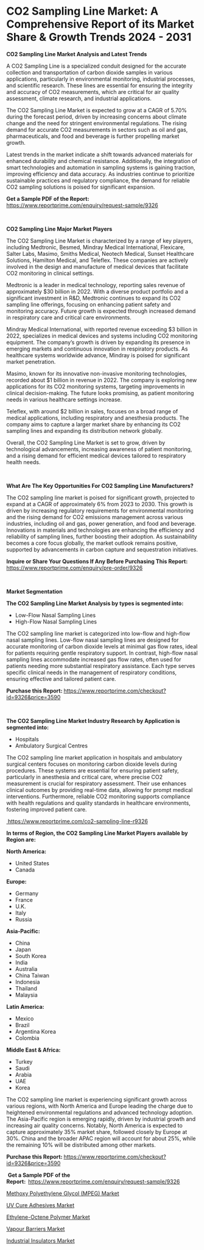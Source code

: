 <p><h1>CO2 Sampling Line Market: A Comprehensive Report of its Market Share & Growth Trends 2024 - 2031</h1></p><p><strong>CO2 Sampling Line Market Analysis and Latest Trends</strong></p>
<p><p>A CO2 Sampling Line is a specialized conduit designed for the accurate collection and transportation of carbon dioxide samples in various applications, particularly in environmental monitoring, industrial processes, and scientific research. These lines are essential for ensuring the integrity and accuracy of CO2 measurements, which are critical for air quality assessment, climate research, and industrial applications.</p><p>The CO2 Sampling Line Market is expected to grow at a CAGR of 5.70% during the forecast period, driven by increasing concerns about climate change and the need for stringent environmental regulations. The rising demand for accurate CO2 measurements in sectors such as oil and gas, pharmaceuticals, and food and beverage is further propelling market growth. </p><p>Latest trends in the market indicate a shift towards advanced materials for enhanced durability and chemical resistance. Additionally, the integration of smart technologies and automation in sampling systems is gaining traction, improving efficiency and data accuracy. As industries continue to prioritize sustainable practices and regulatory compliance, the demand for reliable CO2 sampling solutions is poised for significant expansion.</p></p>
<p><strong>Get a Sample PDF of the Report:&nbsp;</strong> <a href="https://www.reportprime.com/enquiry/request-sample/9326">https://www.reportprime.com/enquiry/request-sample/9326</a></p>
<p>&nbsp;</p>
<p><strong>CO2 Sampling Line Major Market Players</strong></p>
<p><p>The CO2 Sampling Line Market is characterized by a range of key players, including Medtronic, Besmed, Mindray Medical International, Flexicare, Salter Labs, Masimo, Smiths Medical, Neotech Medical, Sunset Healthcare Solutions, Hamilton Medical, and Teleflex. These companies are actively involved in the design and manufacture of medical devices that facilitate CO2 monitoring in clinical settings.</p><p>Medtronic is a leader in medical technology, reporting sales revenue of approximately $30 billion in 2022. With a diverse product portfolio and a significant investment in R&D, Medtronic continues to expand its CO2 sampling line offerings, focusing on enhancing patient safety and monitoring accuracy. Future growth is expected through increased demand in respiratory care and critical care environments.</p><p>Mindray Medical International, with reported revenue exceeding $3 billion in 2022, specializes in medical devices and systems including CO2 monitoring equipment. The company’s growth is driven by expanding its presence in emerging markets and continuous innovation in respiratory products. As healthcare systems worldwide advance, Mindray is poised for significant market penetration.</p><p>Masimo, known for its innovative non-invasive monitoring technologies, recorded about $1 billion in revenue in 2022. The company is exploring new applications for its CO2 monitoring systems, targeting improvements in clinical decision-making. The future looks promising, as patient monitoring needs in various healthcare settings increase.</p><p>Teleflex, with around $2 billion in sales, focuses on a broad range of medical applications, including respiratory and anesthesia products. The company aims to capture a larger market share by enhancing its CO2 sampling lines and expanding its distribution network globally.</p><p>Overall, the CO2 Sampling Line Market is set to grow, driven by technological advancements, increasing awareness of patient monitoring, and a rising demand for efficient medical devices tailored to respiratory health needs.</p></p>
<p>&nbsp;</p>
<p><strong>What Are The Key Opportunities For CO2 Sampling Line Manufacturers?</strong></p>
<p><p>The CO2 sampling line market is poised for significant growth, projected to expand at a CAGR of approximately 6% from 2023 to 2030. This growth is driven by increasing regulatory requirements for environmental monitoring and the rising demand for CO2 emissions management across various industries, including oil and gas, power generation, and food and beverage. Innovations in materials and technologies are enhancing the efficiency and reliability of sampling lines, further boosting their adoption. As sustainability becomes a core focus globally, the market outlook remains positive, supported by advancements in carbon capture and sequestration initiatives.</p></p>
<p><strong>Inquire or Share Your Questions If Any Before Purchasing This Report:</strong> <a href="https://www.reportprime.com/enquiry/pre-order/9326">https://www.reportprime.com/enquiry/pre-order/9326</a></p>
<p>&nbsp;</p>
<p><strong>Market Segmentation</strong></p>
<p><strong>The CO2 Sampling Line Market Analysis by types is segmented into:</strong></p>
<p><ul><li>Low-Flow Nasal Sampling Lines</li><li>High-Flow Nasal Sampling Lines</li></ul></p>
<p><p>The CO2 sampling line market is categorized into low-flow and high-flow nasal sampling lines. Low-flow nasal sampling lines are designed for accurate monitoring of carbon dioxide levels at minimal gas flow rates, ideal for patients requiring gentle respiratory support. In contrast, high-flow nasal sampling lines accommodate increased gas flow rates, often used for patients needing more substantial respiratory assistance. Each type serves specific clinical needs in the management of respiratory conditions, ensuring effective and tailored patient care.</p></p>
<p><strong>Purchase this Report:&nbsp;</strong><a href="https://www.reportprime.com/checkout?id=9326&price=3590">https://www.reportprime.com/checkout?id=9326&price=3590</a></p>
<p>&nbsp;</p>
<p><strong>The CO2 Sampling Line Market Industry Research by Application is segmented into:</strong></p>
<p><ul><li>Hospitals</li><li>Ambulatory Surgical Centres</li></ul></p>
<p><p>The CO2 sampling line market application in hospitals and ambulatory surgical centers focuses on monitoring carbon dioxide levels during procedures. These systems are essential for ensuring patient safety, particularly in anesthesia and critical care, where precise CO2 measurement is crucial for respiratory assessment. Their use enhances clinical outcomes by providing real-time data, allowing for prompt medical interventions. Furthermore, reliable CO2 monitoring supports compliance with health regulations and quality standards in healthcare environments, fostering improved patient care.</p></p>
<p><a href="https://www.reportprime.com/co2-sampling-line-r9326">&nbsp;https://www.reportprime.com/co2-sampling-line-r9326</a></p>
<p><strong>In terms of Region, the CO2 Sampling Line Market Players available by Region are:</strong></p>
<p>
    <p> <strong> North America: </strong>
        <ul>
            <li>United States</li>
            <li>Canada</li>
        </ul>
        </p> 
    <p> <strong> Europe: </strong>
        <ul>
            <li>Germany</li>
            <li>France</li>
            <li>U.K.</li>
            <li>Italy</li>
            <li>Russia</li>
        </ul>
        </p> 
    <p> <strong> Asia-Pacific: </strong>
        <ul>
            <li>China</li>
            <li>Japan</li>
            <li>South Korea</li>
            <li>India</li>
            <li>Australia</li>
            <li>China Taiwan</li>
            <li>Indonesia</li>
            <li>Thailand</li>
            <li>Malaysia</li>
        </ul>
        </p> 
    <p> <strong> Latin America: </strong>
        <ul>
            <li>Mexico</li>
            <li>Brazil</li>
            <li>Argentina Korea</li>
            <li>Colombia</li>
        </ul>
        </p> 
    <p> <strong> Middle East & Africa: </strong>
        <ul>
            <li>Turkey</li>
            <li>Saudi</li>
            <li>Arabia</li>
            <li>UAE</li>
            <li>Korea</li>
        </ul>
    </p>
    </p>
<p><p>The CO2 sampling line market is experiencing significant growth across various regions, with North America and Europe leading the charge due to heightened environmental regulations and advanced technology adoption. The Asia-Pacific region is emerging rapidly, driven by industrial growth and increasing air quality concerns. Notably, North America is expected to capture approximately 35% market share, followed closely by Europe at 30%. China and the broader APAC region will account for about 25%, while the remaining 10% will be distributed among other markets.</p></p>
<p><strong>Purchase this Report: </strong><a href="https://www.reportprime.com/checkout?id=9326&price=3590">https://www.reportprime.com/checkout?id=9326&price=3590</a></p>
<p>&nbsp;<strong>Get a Sample PDF of the Report:&nbsp;&nbsp;</strong><a href="https://www.reportprime.com/enquiry/request-sample/9326">https://www.reportprime.com/enquiry/request-sample/9326</a></p>
<p><strong></strong></p>
<p><p><a href="https://medium.com/@calekuhlman2023/the-methoxy-polyethylene-glycol-mpeg-market-prioritizes-cost-control-and-efficiency-enhancement-9e1875561ea8">Methoxy Polyethylene Glycol (MPEG) Market</a></p><p><a href="https://www.linkedin.com/pulse/global-uv-cure-adhesives-industry-analysis-report-market-jzzuc?trackingId=2AqeNM7ATu%2BC18wEgYofrg%3D%3D">UV Cure Adhesives Market</a></p><p><a href="https://issuu.com/reportprime-2/docs/ethylene-octene-polymer-market-size_069b2f91eecc76">Ethylene-Octene Polymer Market</a></p><p><a href="https://issuu.com/reportprime-2/docs/vapour-barriers-market-size-2030.pp_be2165b0cc69e5">Vapour Barriers Market</a></p><p><a href="https://medium.com/@calekuhlman2023/the-industrial-insulators-market-report-analyzes-important-operational-and-performance-data-so-4a3d0fab47c6">Industrial Insulators Market</a></p></p>